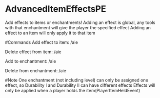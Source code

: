 # AdvancedItemEffectsPE
Add effects to items or enchantments!
Adding an effect is global, any tools with that enchantment will give the player the specified effect
Adding an effect to an item will only apply it to that item

#Commands
Add effect to item: /aie <ati> <Effect Id> <Duration> <Amplifier>

Delete effect from item: /aie <dfi>

Add to enchantment: /aie <ate> <Effect Id> <Duration> <Amplifier>

Delete from enchantment: /aie <dfe>

#Note
One enchantment (not including level) can only be assigned one effect, so Durability I and Durability II can have different effects
Effects will only be applied when a player holds the item(PlayerItemHeldEvent)
